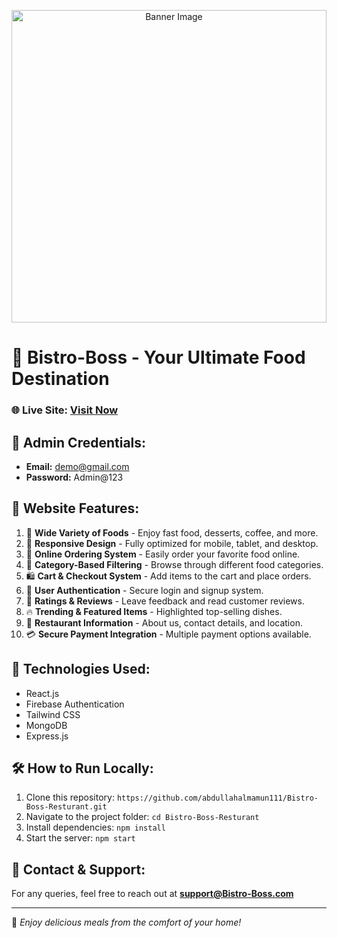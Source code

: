 

<p align="center">
  <img src="https://i.ibb.co/VcQyR41/image.png" alt="Banner Image" height="500px" width="100%" />
</p>


# 🍔 Bistro-Boss - Your Ultimate Food Destination

### 🌐 Live Site: [Visit Now](https://react-auth-integration-2a514.firebaseapp.com/)



## 🔑 Admin Credentials:
- **Email:** demo@gmail.com
- **Password:** Admin@123

## 📌 Website Features:
1. 🍕 **Wide Variety of Foods** - Enjoy fast food, desserts, coffee, and more.
2. 📱 **Responsive Design** - Fully optimized for mobile, tablet, and desktop.
3. 🛒 **Online Ordering System** - Easily order your favorite food online.
4. 🥤 **Category-Based Filtering** - Browse through different food categories.
5. 🛍️ **Cart & Checkout System** - Add items to the cart and place orders.
6. 👤 **User Authentication** - Secure login and signup system.
7. 🌟 **Ratings & Reviews** - Leave feedback and read customer reviews.
8. 🔥 **Trending & Featured Items** - Highlighted top-selling dishes.
9. 🏪 **Restaurant Information** - About us, contact details, and location.
10. 💳 **Secure Payment Integration** - Multiple payment options available.

## 🚀 Technologies Used:
- React.js
- Firebase Authentication
- Tailwind CSS
- MongoDB
- Express.js

## 🛠 How to Run Locally:
1. Clone this repository: `https://github.com/abdullahalmamun111/Bistro-Boss-Resturant.git`
2. Navigate to the project folder: `cd Bistro-Boss-Resturant`
3. Install dependencies: `npm install`
4. Start the server: `npm start`

## 📩 Contact & Support:
For any queries, feel free to reach out at **support@Bistro-Boss.com**

---
💖 *Enjoy delicious meals from the comfort of your home!*

